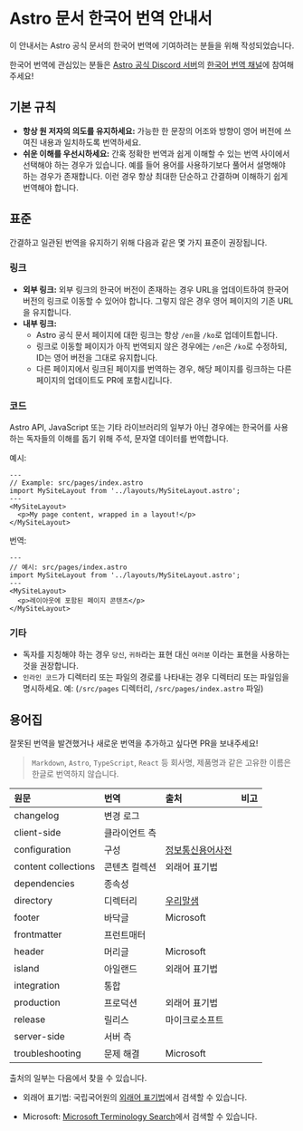 # Astro 문서 한국어 번역 안내서

이 안내서는 Astro 공식 문서의 한국어 번역에 기여하려는 분들을 위해 작성되었습니다.

한국어 번역에 관심있는 분들은 [Astro 공식 Discord 서버](https://astro.build/chat)의 [한국어 번역 채널](https://discord.com/channels/830184174198718474/1073677243290767512)에 참여해주세요!

## 기본 규칙

- **항상 원 저자의 의도를 유지하세요:** 가능한 한 문장의 어조와 방향이 영어 버전에 쓰여진 내용과 일치하도록 번역하세요.
- **쉬운 이해를 우선시하세요:** 간혹 정확한 번역과 쉽게 이해할 수 있는 번역 사이에서 선택해야 하는 경우가 있습니다. 예를 들어 용어를 사용하기보다 풀어서 설명해야 하는 경우가 존재합니다. 이런 경우 항상 최대한 단순하고 간결하며 이해하기 쉽게 번역해야 합니다.

## 표준

간결하고 일관된 번역을 유지하기 위해 다음과 같은 몇 가지 표준이 권장됩니다.

### 링크

- **외부 링크:** 외부 링크의 한국어 버전이 존재하는 경우 URL을 업데이트하여 한국어 버전의 링크로 이동할 수 있어야 합니다. 그렇지 않은 경우 영어 페이지의 기존 URL을 유지합니다.
- **내부 링크:**
  - Astro 공식 문서 페이지에 대한 링크는 항상 `/en`을 `/ko`로 업데이트합니다.
  - 링크로 이동할 페이지가 아직 번역되지 않은 경우에는 `/en`은 `/ko`로 수정하되, ID는 영어 버전을 그대로 유지합니다.
  - 다른 페이지에서 링크된 페이지를 번역하는 경우, 해당 페이지를 링크하는 다른 페이지의 업데이트도 PR에 포함시킵니다.

### 코드

Astro API, JavaScript 또는 기타 라이브러리의 일부가 아닌 경우에는 한국어를 사용하는 독자들의 이해를 돕기 위해 주석, 문자열 데이터를 번역합니다.

예시:

```astro
---
// Example: src/pages/index.astro
import MySiteLayout from '../layouts/MySiteLayout.astro';
---
<MySiteLayout>
  <p>My page content, wrapped in a layout!</p>
</MySiteLayout>
```

번역:

```astro
---
// 예시: src/pages/index.astro
import MySiteLayout from '../layouts/MySiteLayout.astro';
---
<MySiteLayout>
  <p>레이아웃에 포함된 페이지 콘텐츠</p>
</MySiteLayout>
```

### 기타

- 독자를 지칭해야 하는 경우 `당신`, `귀하`라는 표현 대신 `여러분` 이라는 표현을 사용하는 것을 권장합니다.
- `인라인 코드`가 디렉터리 또는 파일의 경로를 나타내는 경우 디렉터리 또는 파일임을 명시하세요. 예: (`/src/pages` 디렉터리, `/src/pages/index.astro` 파일)

## 용어집

잘못된 번역을 발견했거나 새로운 번역을 추가하고 싶다면 PR을 보내주세요!

> `Markdown`, `Astro`, `TypeScript`, `React` 등 회사명, 제품명과 같은 고유한 이름은 한글로 번역하지 않습니다.

| 원문                | 번역          | 출처 | 비고 |
| :------------------ | :------------ | :--- | ---- |
| changelog           | 변경 로그     |||
| client-side         | 클라이언트 측 |||
| configuration       | 구성          |[정보통신용어사전](https://terms.tta.or.kr/dictionary/dictionaryView.do?word_seq=039507-1)||
| content collections | 콘텐츠 컬렉션 |외래어 표기법||
| dependencies        | 종속성        |||
| directory           | 디렉터리      |[우리말샘](https://opendict.korean.go.kr/dictionary/view?sense_no=136968)||
| footer              | 바닥글        |Microsoft||
| frontmatter         | 프런트매터    |||
| header              | 머리글        |Microsoft||
| island              | 아일랜드      |외래어 표기법||
| integration         | 통합          |||
| production          | 프로덕션      |외래어 표기법||
| release             | 릴리스        |마이크로소프트||
| server-side         | 서버 측       |||
| troubleshooting     | 문제 해결     |Microsoft||

출처의 일부는 다음에서 찾을 수 있습니다.

- 외래어 표기법: 국립국어원의 [외래어 표기법](https://kornorms.korean.go.kr/example/exampleList.do)에서 검색할 수 있습니다.

- Microsoft: [Microsoft Terminology Search](https://msit.powerbi.com/view?r=eyJrIjoiODJmYjU4Y2YtM2M0ZC00YzYxLWE1YTktNzFjYmYxNTAxNjQ0IiwidCI6IjcyZjk4OGJmLTg2ZjEtNDFhZi05MWFiLTJkN2NkMDExZGI0NyIsImMiOjV9)에서 검색할 수 있습니다.

